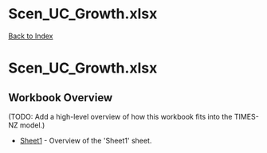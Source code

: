# Scen_UC_Growth.xlsx

[Back to Index](../../README.md)

# Scen_UC_Growth.xlsx

## Workbook Overview

(TODO: Add a high-level overview of how this workbook fits into the TIMES-NZ model.)

- [Sheet1](Sheet1.md) - Overview of the 'Sheet1' sheet.
